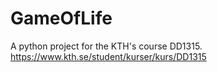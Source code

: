 # GameOfLife
A python project for the KTH's course DD1315.
https://www.kth.se/student/kurser/kurs/DD1315
